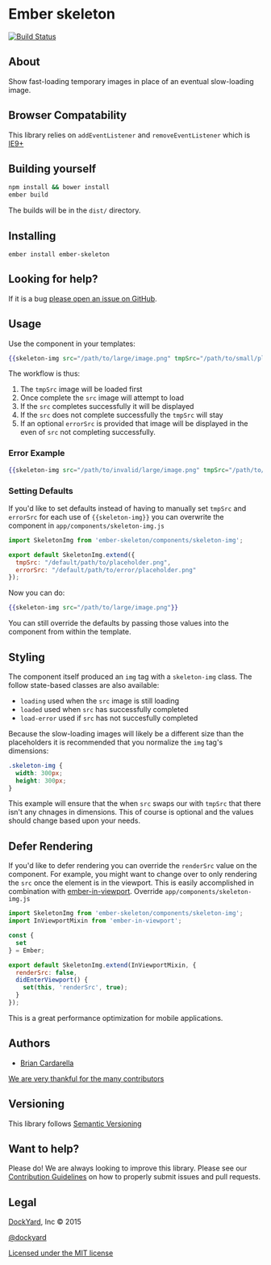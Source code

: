 # Ember skeleton #

[![Build Status](https://secure.travis-ci.org/DockYard/ember-skeleton.svg?branch=master)](http://travis-ci.org/DockYard/ember-skeleton)

## About ##

Show fast-loading temporary images in place of an eventual slow-loading
image.

## Browser Compatability ##

This library relies on `addEventListener` and `removeEventListener`
which is
[IE9+](https://developer.mozilla.org/en-US/docs/Web/API/EventTarget/addEventListener#Browser_compatibility)

## Building yourself ##

```bash
npm install && bower install
ember build
```

The builds will be in the `dist/` directory.

## Installing ##

`ember install ember-skeleton`

## Looking for help? ##

If it is a bug [please open an issue on GitHub](https://github.com/dockyard/ember-skeleton/issues).

## Usage ##

Use the component in your templates:

```hbs
{{skeleton-img src="/path/to/large/image.png" tmpSrc="/path/to/small/placeholder.png"}}
```

The workflow is thus:

1. The `tmpSrc` image will be loaded first
2. Once complete the `src` image will attempt to load
3. If the `src` completes successfully it will be displayed
4. If the `src` does not complete successfully the `tmpSrc` will stay
5. If an optional `errorSrc` is provided that image will be displayed in
   the even of `src` not completing successfully.

### Error Example ###

```hbs
{{skeleton-img src="/path/to/invalid/large/image.png" tmpSrc="/path/to/small/placeholder.png" errorSrc="/path/to/error/placeholder.png"}}
```

### Setting Defaults ###

If you'd like to set defaults instead of having to manually set `tmpSrc`
and `errorSrc` for each use of `{{skeleton-img}}` you can overwrite the
component in `app/components/skeleton-img.js`

```javascript
import SkeletonImg from 'ember-skeleton/components/skeleton-img';

export default SkeletonImg.extend({
  tmpSrc: "/default/path/to/placeholder.png",
  errorSrc: "/default/path/to/error/placeholder.png"
});
```

Now you can do:

```hbs
{{skeleton-img src="/path/to/large/image.png"}}
```

You can still override the defaults by passing those values into the
component from within the template.

## Styling ##

The component itself produced an `img` tag with a `skeleton-img` class.
The follow state-based classes are also available:

* `loading` used when the `src` image is still loading
* `loaded` used when `src` has successfully completed
* `load-error` used if `src` has not succesfully completed

Because the slow-loading images will likely be a different size than the
placeholders it is recommended that you normalize the `img` tag's
dimensions:

```css
.skeleton-img {
  width: 300px;
  height: 300px;
}
```

This example will ensure that the when `src` swaps our with `tmpSrc`
that there isn't any chnages in dimensions. This of course is optional
and the values should change based upon your needs.

## Defer Rendering ##

If you'd like to defer rendering you can override the `renderSrc` value
on the component. For example, you might want to change over to only
rendering the `src` once the element is in the viewport. This is easily
accomplished in combination with
[ember-in-viewport](https://github.com/dockyard/ember-in-viewport).
Override `app/components/skeleton-img.js`

```javascript
import SkeletonImg from 'ember-skeleton/components/skeleton-img';
import InViewportMixin from 'ember-in-viewport';

const {
  set
} = Ember;

export default SkeletonImg.extend(InViewportMixin, {
  renderSrc: false,
  didEnterViewport() {
    set(this, 'renderSrc', true);
  }
});
```

This is a great performance optimization for mobile applications.

## Authors ##

* [Brian Cardarella](http://twitter.com/bcardarella)

[We are very thankful for the many contributors](https://github.com/dockyard/ember-skeleton/graphs/contributors)

## Versioning ##

This library follows [Semantic Versioning](http://semver.org)

## Want to help? ##

Please do! We are always looking to improve this library. Please see our
[Contribution Guidelines](https://github.com/dockyard/ember-skeleton/blob/master/CONTRIBUTING.md)
on how to properly submit issues and pull requests.

## Legal ##

[DockYard](http://dockyard.com), Inc &copy; 2015

[@dockyard](http://twitter.com/dockyard)

[Licensed under the MIT license](http://www.opensource.org/licenses/mit-license.php)
